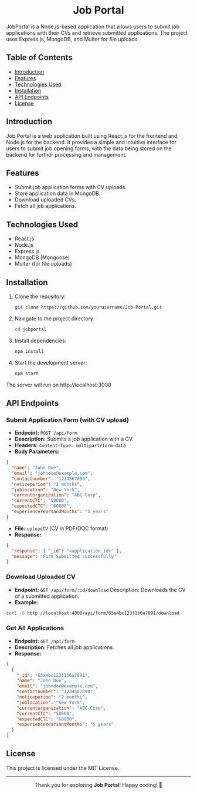 <div align="center">

# Job Portal

</div>

JobPortal is a Node.js-based application that allows users to submit job applications with their CVs and retrieve submitted applications. The project uses Express.js, MongoDB, and Multer for file uploads.

## Table of Contents

- [Introduction](#introduction)
- [Features](#features)
- [Technologies Used](#technolgoiesused)
- [Installation](#installation)
- [API Endpoints](#apiendpoints)
- [License](#license)

## Introduction

Job Portal is a web application built using React.js for the frontend and Node.js for the backend. It provides a simple and intuitive interface for users to submit job opening forms, with the data being stored on the backend for further processing and management.

## Features

- Submit job application forms with CV uploads.
- Store application data in MongoDB.
- Download uploaded CVs.
- Fetch all job applications.

## Technologies Used

- React.js
- Node.js
- Express.js
- MongoDB (Mongoose)
- Multer (for file uploads)

## Installation

1. Clone the repository:

   ```bash
   git clone https://github.com/yourusername/Job-Portal.git
   ```
2. Navigate to the project directory:

   ```bash
   cd jobportal
   ```

3. Install dependencies:

   ```bash
   npm install
   ```

4. Start the development server:

   ```bash
   npm start
   ```

The server will run on http://localhost:3000
   
## API Endpoints 

### Submit Application Form (with CV upload)
- **Endpoint:** `POST /api/form`
- **Description:** Submits a job application with a CV.
- **Headers:** `Content-Type: multipart/form-data`
- **Body Parameters:**
```json
{
  "name": "John Doe",
  "email": "johndoe@example.com",
  "contactnumber": "1234567890",
  "noticeperiod": "2 months",
  "joblocation": "New York",
  "currentorganization": "ABC Corp",
  "currentCTC": "50000",
  "expectedCTC": "60000",
  "experienceYearsandMonths": "5 years"
}
```
- **File:** `uploadCV` (CV in PDF/DOC format)
- **Response:**
```json
{
  "response": { "_id": "<application_id>" },
  "message": "Form Submitted successfully"
}
```
### Download Uploaded CV
- **Endpoint:** `GET /api/form/:id/download`
Description: Downloads the CV of a submitted application.
- **Example:**
```sh
curl -O http://localhost:4000/api/form/65a4bc123f1b6a7891/download
```
### Get All Applications
- **Endpoint:** `GET /api/form`
- **Description:** Fetches all job applications.
- **Response:**
```json
[
  {
    "_id": "65a4bc123f1b6a7891",
    "name": "John Doe",
    "email": "johndoe@example.com",
    "contactnumber": "1234567890",
    "noticeperiod": "2 months",
    "joblocation": "New York",
    "currentorganization": "ABC Corp",
    "currentCTC": "50000",
    "expectedCTC": "60000",
    "experienceYearsandMonths": "5 years"
  }
]
```

## License

This project is licensed under the MIT License.


---

<p align="center">Thank you for exploring <strong>Job Portal</strong>! Happy coding! 🚀</p>

   
